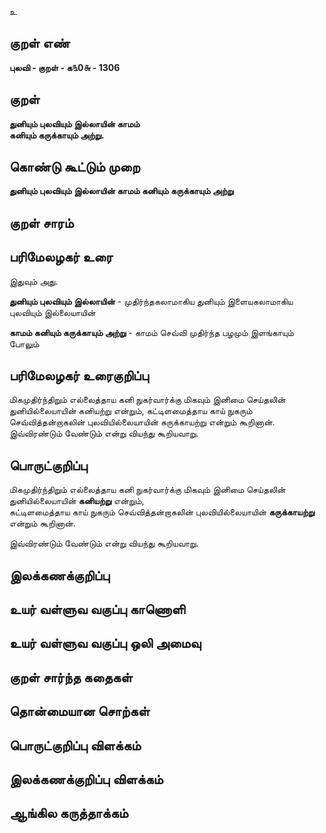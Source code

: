 உ

## குறள் எண் 

**புலவி - குறள் - க௩0௬ - 1306**

## குறள் 

**துனியும் புலவியும் இல்லாயின் காமம்  
கனியும் கருக்காயும் அற்று.** 

## கொண்டு கூட்டும் முறை

**துனியும் புலவியும் இல்லாயின் காமம் கனியும் கருக்காயும் அற்று**

## குறள் சாரம் 


## பரிமேலழகர் உரை

இதுவும் அது. 

**துனியும் புலவியும் இல்லாயின்** - முதிர்ந்தகலாமாகிய துனியும் இளையகலாமாகிய புலவியும் இல்லையாயின் 

**காமம் கனியும் கருக்காயும் அற்று** - காமம் செவ்வி முதிர்ந்த பழமும் இளங்காயும் போலும்

## பரிமேலழகர் உரைகுறிப்பு   

மிகமுதிர்ந்திறும் எல்லைத்தாய கனி நுகர்வார்க்கு மிகவும் இனிமை செய்தலின் துனியில்லையாயின் கனியற்று என்றும், கட்டிளமைத்தாய காய் நுகரும் செவ்வித்தன்றாகலின் புலவியில்லையாயின் கருக்காயற்று என்றும் கூறினான். இவ்விரண்டும் வேண்டும் என்று வியந்து கூறியவாறு.

## பொருட்குறிப்பு 

மிகமுதிர்ந்திறும் எல்லைத்தாய கனி நுகர்வார்க்கு மிகவும் இனிமை செய்தலின் துனியில்லையாயின் **கனியற்று** என்றும்,   
கட்டிளமைத்தாய காய் நுகரும் செவ்வித்தன்றாகலின் புலவியில்லையாயின் **கருக்காயற்று** என்றும் கூறினான். 

இவ்விரண்டும் வேண்டும் என்று வியந்து கூறியவாறு.

## இலக்கணக்குறிப்பு  


## உயர் வள்ளுவ வகுப்பு காணொளி


## உயர் வள்ளுவ வகுப்பு ஒலி அமைவு 

 
## குறள் சார்ந்த கதைகள் 


## தொன்மையான சொற்கள்


## பொருட்குறிப்பு விளக்கம்


## இலக்கணக்குறிப்பு விளக்கம்


## ஆங்கில கருத்தாக்கம் 



